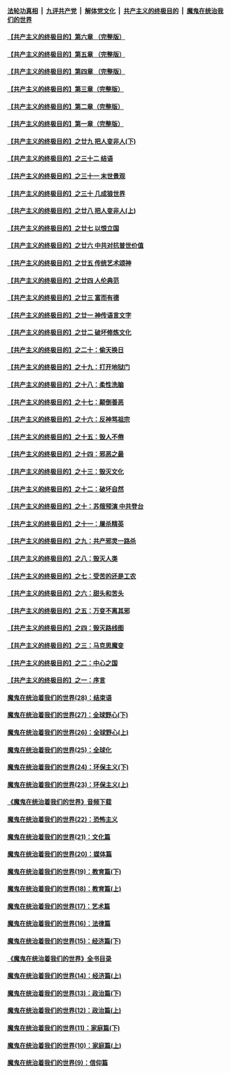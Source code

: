 

####  [法轮功真相](../../../../basic/blob/master/README.md?t=04141830) &nbsp;|&nbsp; [九评共产党](../../../../9ping.md/blob/master/README.md?t=04141830) &nbsp;|&nbsp; [解体党文化](../../../../jtdwh.md/blob/master/README.md?t=04141830)  &nbsp;|&nbsp; [共产主义的终极目的](../../../../gczydzjmd.md/blob/master/README.md?t=04141830) &nbsp;|&nbsp; [魔鬼在统治我们的世界](../../../../mgztzwmdsj.md/blob/master/README.md?t=04141830) 

#### [【共产主义的终极目的】第六章 （完整版）](../pages/nsc422/n11428913.md?t=04141830) 

#### [【共产主义的终极目的】第五章 （完整版）](../pages/nsc422/n11428912.md?t=04141830) 

#### [【共产主义的终极目的】第四章 （完整版）](../pages/nsc422/n11428907.md?t=04141830) 

#### [【共产主义的终极目的】第三章（完整版）](../pages/nsc422/n11428848.md?t=04141830) 

#### [【共产主义的终极目的】第二章（完整版）](../pages/nsc422/n11428831.md?t=04141830) 

#### [【共产主义的终极目的】第一章（完整版）](../pages/nsc422/n11417651.md?t=04141830) 

#### [【共产主义的终极目的】之廿九 把人变非人(下)](../pages/nsc422/n11344140.md?t=04141830) 

#### [【共产主义的终极目的】之三十二 结语](../pages/nsc422/n11360535.md?t=04141830) 

#### [【共产主义的终极目的】之三十一 末世景观](../pages/nsc422/n11351129.md?t=04141830) 

#### [【共产主义的终极目的】之三十 几成狼世界](../pages/nsc422/n11348280.md?t=04141830) 

#### [【共产主义的终极目的】之廿八 把人变非人(上)](../pages/nsc422/n11340492.md?t=04141830) 

#### [【共产主义的终极目的】之廿七 以恨立国](../pages/nsc422/n11336944.md?t=04141830) 

#### [【共产主义的终极目的】之廿六 中共对抗普世价值](../pages/nsc422/n11324785.md?t=04141830) 

#### [【共产主义的终极目的】之廿五 传统艺术颂神](../pages/nsc422/n11296396.md?t=04141830) 

#### [【共产主义的终极目的】之廿四 人伦典范](../pages/nsc422/n11296397.md?t=04141830) 

#### [【共产主义的终极目的】之廿三 富而有德](../pages/nsc422/n11283598.md?t=04141830) 

#### [【共产主义的终极目的】之廿一 神传语言文字](../pages/nsc422/n11263265.md?t=04141830) 

#### [【共产主义的终极目的】之廿二 破坏修炼文化](../pages/nsc422/n11245728.md?t=04141830) 

#### [【共产主义的终极目的】之二十：偷天换日](../pages/nsc422/n11238846.md?t=04141830) 

#### [【共产主义的终极目的】之十九：打开地狱门](../pages/nsc422/n11206376.md?t=04141830) 

#### [【共产主义的终极目的】之十八：柔性洗脑](../pages/nsc422/n11199994.md?t=04141830) 

#### [【共产主义的终极目的】之十七：颠倒善恶](../pages/nsc422/n11179782.md?t=04141830) 

#### [【共产主义的终极目的】之十六：反神骂祖宗](../pages/nsc422/n11166798.md?t=04141830) 

#### [【共产主义的终极目的】之十五：毁人不倦](../pages/nsc422/n11166792.md?t=04141830) 

#### [【共产主义的终极目的】之十四：邪恶之最](../pages/nsc422/n11150249.md?t=04141830) 

#### [【共产主义的终极目的】之十三：毁灭文化](../pages/nsc422/n11135227.md?t=04141830) 

#### [【共产主义的终极目的】之十二：破坏自然](../pages/nsc422/n11135214.md?t=04141830) 

#### [【共产主义的终极目的】之十：苏俄预演 中共登台](../pages/nsc422/n11118424.md?t=04141830) 

#### [【共产主义的终极目的】之十一：屠杀精英](../pages/nsc422/n11118442.md?t=04141830) 

#### [【共产主义的终极目的】之九：共产邪灵一路杀](../pages/nsc422/n11114139.md?t=04141830) 

#### [【共产主义的终极目的】之八：毁灭人类](../pages/nsc422/n11108503.md?t=04141830) 

#### [【共产主义的终极目的】之七：受苦的还是工农](../pages/nsc422/n11101809.md?t=04141830) 

#### [【共产主义的终极目的】之六：甜头和苦头](../pages/nsc422/n11096971.md?t=04141830) 

#### [【共产主义的终极目的】之五：万变不离其邪](../pages/nsc422/n11091285.md?t=04141830) 

#### [【共产主义的终极目的】之四：毁灭路线图](../pages/nsc422/n11086284.md?t=04141830) 

#### [【共产主义的终极目的】之三：马克思魔变](../pages/nsc422/n11061941.md?t=04141830) 

#### [【共产主义的终极目的】之二：中心之国](../pages/nsc422/n11047728.md?t=04141830) 

#### [【共产主义的终极目的】之一：序言](../pages/nsc422/n11086077.md?t=04141830) 

#### [魔鬼在统治着我们的世界(28)：结束语](../pages/nsc422/n10936246.md?t=04141830) 

#### [魔鬼在统治着我们的世界(27)：全球野心(下)](../pages/nsc422/n10928319.md?t=04141830) 

#### [魔鬼在统治着我们的世界(26)：全球野心(上)](../pages/nsc422/n10900318.md?t=04141830) 

#### [魔鬼在统治着我们的世界(25)：全球化](../pages/nsc422/n10788205.md?t=04141830) 

#### [魔鬼在统治着我们的世界(24)：环保主义(下)](../pages/nsc422/n10695307.md?t=04141830) 

#### [魔鬼在统治着我们的世界(23)：环保主义(上)](../pages/nsc422/n10688613.md?t=04141830) 

#### [《魔鬼在统治着我们的世界》音频下载](../pages/nsc422/n10635553.md?t=04141830) 

#### [魔鬼在统治着我们的世界(22)：恐怖主义](../pages/nsc422/n10614727.md?t=04141830) 

#### [魔鬼在统治着我们的世界(21)：文化篇](../pages/nsc422/n10597706.md?t=04141830) 

#### [魔鬼在统治着我们的世界(20)：媒体篇](../pages/nsc422/n10586579.md?t=04141830) 

#### [魔鬼在统治着我们的世界(19)：教育篇(下)](../pages/nsc422/n10564808.md?t=04141830) 

#### [魔鬼在统治着我们的世界(18)：教育篇(上)](../pages/nsc422/n10526970.md?t=04141830) 

#### [魔鬼在统治着我们的世界(17)：艺术篇](../pages/nsc422/n10499093.md?t=04141830) 

#### [魔鬼在统治着我们的世界(16)：法律篇](../pages/nsc422/n10485969.md?t=04141830) 

#### [魔鬼在统治着我们的世界(15)：经济篇(下)](../pages/nsc422/n10469975.md?t=04141830) 

#### [《魔鬼在统治着我们的世界》全书目录](../pages/nsc422/n10464261.md?t=04141830) 

#### [魔鬼在统治着我们的世界(14)：经济篇(上)](../pages/nsc422/n10457370.md?t=04141830) 

#### [魔鬼在统治着我们的世界(13)：政治篇(下)](../pages/nsc422/n10448270.md?t=04141830) 

#### [魔鬼在统治着我们的世界(12)：政治篇(上)](../pages/nsc422/n10444576.md?t=04141830) 

#### [魔鬼在统治着我们的世界(11)：家庭篇(下)](../pages/nsc422/n10440961.md?t=04141830) 

#### [魔鬼在统治着我们的世界(10)：家庭篇(上)](../pages/nsc422/n10435448.md?t=04141830) 

#### [魔鬼在统治着我们的世界(9)：信仰篇](../pages/nsc422/n10432159.md?t=04141830) 


